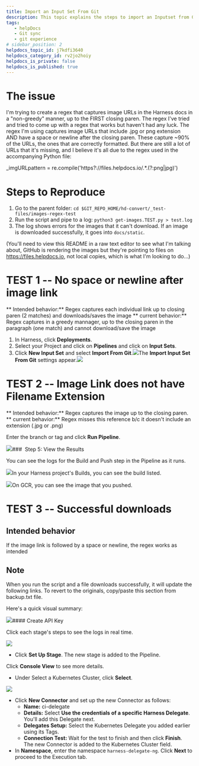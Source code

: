 ```yaml
---
title: Import an Input Set From Git
description: This topic explains the steps to import an Inputset from Git.
tags: 
   - helpDocs
   - Git sync
   - git experience
# sidebar_position: 2
helpdocs_topic_id: j7kdfi3640
helpdocs_category_id: rv2jo2hoiy
helpdocs_is_private: false
helpdocs_is_published: true
---
```




# The issue

I'm trying to create a regex that captures image URLs in the Harness docs in a "non-greedy" manner, up to the FIRST closing paren. The regex I've tried and tried to come up with a regex that works but haven't had any luck. The regex I'm using captures image URLs that include .jpg or png extension AND have a space or newline after the closing paren. These capture ~90% of the URLs, the ones that are correctly formatted. But there are still a lot of URLs that it's missing, and I believe it's all due to the regex used in the accompanying Python file:

_imgURLpattern = re.compile('https?:\/\/files.helpdocs.io\/.*\.(?:png|jpg)')

# Steps to Reproduce

1. Go to the parent folder: `cd $GIT_REPO_HOME/hd-convert/_test-files/images-regex-test`
2. Run the script and pipe to a log: `python3 get-images.TEST.py > test.log`
3. The log shows errors for the images that it can't download. If an image is downloaded successfully, it goes into `docs/static`.

(You'll need to view this README in a raw text editor to see what I'm talking about, GitHub is rendering the images but they're pointing to files on https://files.helpdocs.io, not local copies, which is what I'm looking to do...) 

# TEST 1 -- No space or newline after image link

** Intended behavior:** Regex captures each individual link up to closing paren (2 matches) and downloads/saves the image
** current behavior:**  Regex captures in a greedy mannager, up to the closing paren in the paragraph (one match) and cannot download/save the image

 
1. In Harness, click **Deployments**.
2. Select your Project and click on **Pipelines** and click on **Input Sets**.
3. Click **New Input Set** and select **Import From Git**.![](https://files.helpdocs.io/kw8ldg1itf/articles/j7kdfi3640/1658829738986/screenshot-2022-07-26-at-3-30-31-pm.png)The **Import Input Set From Git** settings appear.![](https://files.helpdocs.io/kw8ldg1itf/articles/j7kdfi3640/1658830029315/screenshot-2022-07-26-at-11-18-41-am.png)

# TEST 2 -- Image Link does not have Filename Extension

** Intended behavior:** Regex captures the image up to the closing paren. 
** current behavior:**  Regex misses this reference b/c it doesn't include an extension (.jpg or .png)
 
Enter the branch or tag and click **Run Pipeline**.

![](https://files.helpdocs.io/i5nl071jo5/articles/gstwrwjwgu/1625218110739/mzt-tjleo-46-qzwrs-wgasgnarhzvqc-arrc-fmfre-nytc-fb-zaefn-6-q-ztnmgo-q-9-pdg-ogbfc-zjmyb-1-m-8-l-c-9-bc-8-cax-3-twr-1-v-gy-rg-1-w-ltiq-i-4-m-6-txwjyiu-ykge-mwd-1-hj-7-yh-gk-ei-ju)###  Step 5: View the Results

You can see the logs for the Build and Push step in the Pipeline as it runs.

![](https://files.helpdocs.io/i5nl071jo5/articles/gstwrwjwgu/1625218117572/f-fasi-omyjgn-gqw-1-mj-ng-kjrhzx-gxsahkms-4-cp-44-tkgss-fm-8-kmiue-g-0-e-wwb-0-c-mtmlx-swl-ex-eglsgo-ehbl-xkjcz-pxkvr-ler-z-7-u-zsux-amx-42-z-yby-i-4-def-xt-sx-5-t-0-llg-9-z-uok)In your Harness project's Builds, you can see the build listed.

![](https://files.helpdocs.io/i5nl071jo5/articles/gstwrwjwgu/1625218126856/ahth-iqde-si-wv-5-mvxu-r-9-n-v-81-tnpq-xzeh-e-3-p-7-h-tl-y-8-btw-ojdwv-0-ez-owzasbt-tq-e-9-hph-jjf-exqy-uen-v-30-nvs-czwia-72-u-xu-g-hipc-1-e-6-sm-jezlknje-p-72-e-3-kv-h-7-h-f-6-r-o-1-ckj-i)On GCR, you can see the image that you pushed.

# TEST 3 -- Successful downloads


## Intended behavior

If the image link is followed by a space or newline, the regex works as intended

## Note

When you run the script and a file downloads successfully, it will update the following links. To revert to the originals, copy/paste this section from backup.txt file. 


Here's a quick visual summary:

![](https://files.helpdocs.io/i5nl071jo5/articles/f0aqiv3td7/1636407720427/clean-shot-2021-11-08-at-13-37-44.gif)#### Create API Key


Click each stage's steps to see the logs in real time.



![](https://files.helpdocs.io/i5nl071jo5/articles/x0d77ktjw8/1625180234470/clean-shot-2021-07-01-at-15-57-04.png)

* Click **Set Up Stage**. The new stage is added to the Pipeline.

 Click **Console View** to see more details.

 * Under Select a Kubernetes Cluster, click **Select**.

 ![](https://files.helpdocs.io/i5nl071jo5/articles/x0d77ktjw8/1625180326375/clean-shot-2021-07-01-at-15-58-38.png)

 * Click **New Connector** and set up the new Connector as follows:
 	+ **Name:** ci-delegate
 	+ **Details:** Select **Use the credentials of a specific Harness Delegate**. You'll add this Delegate next.
 	+ **Delegates Setup:** Select the Kubernetes Delegate you added earlier using its Tags.
 	+ **Connection Test:** Wait for the test to finish and then click **Finish**. The new Connector is added to the Kubernetes Cluster field.
 * In **Namespace**, enter the namespace `harness-delegate-ng`. Click **Next** to proceed to the Execution tab.




